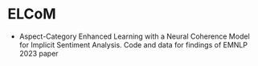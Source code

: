 # ELCoM
* Aspect-Category Enhanced Learning with a Neural Coherence Model for Implicit Sentiment Analysis.
Code and data for findings of EMNLP 2023 paper
